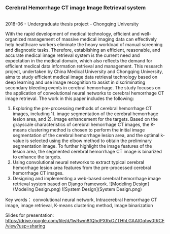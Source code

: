 ### Cerebral Hemorrhage CT image Image Retrieval system
<br>2018-06 - Undergraduate thesis project - Chongqing University

With the rapid development of medical technology, efficient and well-organized management of massive medical imaging data can effectively help healthcare workers eliminate the heavy workload of manual screening and diagnostic tasks. Therefore, establishing an efficient, reasonable, and accurate medical image retrieval system is the current need and expectation in the medical domain, which also reflects the demand for efficient medical data information retrieval and management. This research project, undertaken by China Medical University and Chongqing University, aims to study efficient medical image data retrieval technology based on deep learning and use image recognition to assist in discriminating secondary bleeding events in cerebral hemorrhage. The study focuses on the application of convolutional neural networks to cerebral hemorrhage CT image retrieval. The work in this paper includes the following:
  1. Exploring the pre-processing methods of cerebral hemorrhage CT images, including 1). image segmentation of the cerebral hemorrhage lesion area, and 2). image enhancement for the targets. Based on the grayscale characteristics of cerebral hemorrhage CT images, the K-means clustering method is chosen to perform the initial image segmentation of the cerebral hemorrhage lesion area, and the optimal k-value is selected using the elbow method to obtain the preliminary segmentation image. To further highlight the image features of the lesion area, the segmented cerebral hemorrhage CT image is binarized to enhance the targets.
  3. Using convolutional neural networks to extract typical cerebral hemorrhage lesion area features from the pre-processed cerebral hemorrhage CT images.
  4. Designing and implementing a web-based cerebral hemorrhage image retrieval system based on Django framework.
![Modeling Design](Modeling Design.png)
![System Design](System Design.png)

Key words： convolutional neural network, Intracerebral hemorrhage CT image, image retrieval, K-means clustering method, Image binarization

Slides for presentation: https://drive.google.com/file/d/1wRwm8fQhdPXRxOZTHhLGAAtGqhw0tRCF/view?usp=sharing


